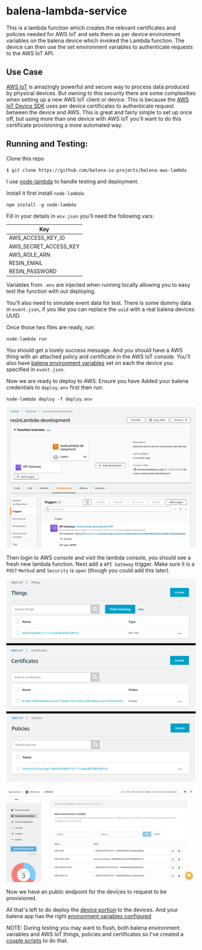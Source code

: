 # balena-lambda-service

This is a lambda function which creates the relevant certificates and policies needed for AWS IoT and sets them as per device environment variables on the balena device which invoked the Lambda function. The device can then use the set environment variables to authenticate requests to the AWS IoT API.  

## Use Case

[AWS IoT](https://aws.amazon.com/iot/how-it-works/) is amazingly powerful and secure way to process data produced by physical devices. But owning to this security there are some complexities when setting up a new AWS IoT client or device. This is because the [AWS IoT Device SDK](http://docs.aws.amazon.com/iot/latest/developerguide/iot-sdks.html) uses per device certificates to authenticate request between the device and AWS. This is great and fairly simple to set up once off, but using more than one device with AWS IoT you'll want to do this certificate provisioning a more automated way.

## Running and Testing:

Clone this repo
```
$ git clone https://github.com/balena-io-projects/balena-aws-lambda
```

I use [node-lambda](https://github.com/motdotla/node-lambda) to handle testing and deployment.

Install it first install `node-lambda`:
```
npm install -g node-lambda
```

Fill in your details in `env.json` you'll need the following vars:

| Key                   |
|-----------------------|
| AWS_ACCESS_KEY_ID     |
| AWS_SECRET_ACCESS_KEY |
| AWS_ROLE_ARN          |
| RESIN_EMAIL           |
| RESIN_PASSWORD        |

Variables from `.env` are injected when running locally allowing you to easy test the function with out deploying.

You'll also need to simulate event data for test. There is some dummy data in `event.json`, if you like you can replace the `uuid` with a real balena devices UUID.

Once those two files are ready, run:

```
node-lambda run
```

You should get a lovely success message. And you should have a AWS thing with an attached policy and certificate in the AWS IoT console. You'll also have [balena environment variables](http://balena.io/docs/learn/manage/serv-vars/#device-environment-and-service-variables) set on each the device you specified in `event.json`.

Now we are ready to deploy to AWS. Ensure you have Added your balena credentials to `deploy.env` first then run:

```
node-lambda deploy -f deploy.env
```

![lambdaTrigger](/docs/lambdaTrigger.png)

Then login to AWS console and visit the lambda console, you should see a fresh new lambda function. Next add a `API Gateway` trigger. Make sure it is a `POST` `Method` and `Security` is `open` (though you could add this later).

![lambdaTrigger](/docs/awsIoT.png)

![balenaEnvars](/docs/balenaEnvars.png)

Now we have an public endpoint for the devices to request to be provisioned.

All that's left to do deploy the [device portion](https://github.com/balena-io-projects/balena-aws-device) to the devices. And your balena app has the right [environment variables configured](https://github.com/balena-io-projects/balena-aws-device#add-a-few-environment-variables)

NOTE: During testing you may want to flush, both balena environment variables and AWS IoT things, policies and certificates so I've created a [couple scripts](https://github.com/craig-mulligan/aws-reset-scripts) to do that.
